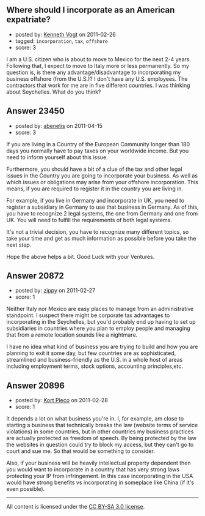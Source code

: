 ## Where should I incorporate as an American expatriate?

- posted by: [Kenneth Vogt](https://stackexchange.com/users/-1/6736-kenneth-vogt) on 2011-02-26
- tagged: `incorporation`, `tax`, `offshore`
- score: 3

I am a U.S. citizen who is about to move to Mexico for the next 2-4 years. Following that, I expect to move to Italy more or less permanently. So my question is, is there any advantage/disadvantage to incorporating my business offshore (from the U.S.)? I don't have any U.S. employees. The contractors that work for me are in five different countries. I was thinking about Seychelles. What do you think?


## Answer 23450

- posted by: [abenetis](https://stackexchange.com/users/-1/3397-abenetis) on 2011-04-15
- score: 3

If you are living in a Country of the European Community longer than 180 days you normally have to pay taxes on your worldwide income. But you need to inform yourself about this issue.

Furthermore, you should have a bit of a clue of the tax and other legal issues in the Country you are going to incorporate your business. As well as which issues or obligations may arise from your offshore incorporation. This means, if you are required to register it in the country you are living in.

For example, if you live in Germany and incorporate in UK, you need to register a subsidiary in Germany to use that business in Germany. As of this, you have to recognize 2 legal systems, the one from Germany and one from UK. You will need to fulfill the requirements of both legal systems.

It's not a trivial decision, you have to recognize many different topics, so take your time and get as much information as possible before you take the next step.

Hope the above helps a bit. Good Luck with your Ventures.




## Answer 20872

- posted by: [zippy](https://stackexchange.com/users/-1/7781-zippy) on 2011-02-27
- score: 1

Neither Italy nor Mexico are easy places to manage from an administrative standpoint. I suspect there might be corporate tax advantages to incorporating in the Seychelles, but you'd probably end up having to set up subsidiaries in countries where you plan to employ people and managing that from a remote location sounds like a nightmare. 

I have no idea what kind of business you are trying to build and how you are planning to exit it some day, but few countries are as sophisticated, streamlined and business-friendly as the U.S. in a whole host of areas including employment terms, stock options, accounting principles,etc. 


## Answer 20896

- posted by: [Kort Pleco](https://stackexchange.com/users/-1/7876-kort-pleco) on 2011-02-28
- score: 1

It depends a lot on what business you're in. I, for example, am close to starting a business that technically breaks the law (website terms of service violations) in some countries, but in other countries my business practices are actually protected as freedom of speech. By being protected by the law the websites in question could try to block my access, but they can't go to court and sue me. So that would be something to consider. 

Also, if your business will be heavily intellectual property dependent then you would want to incorporate in a country that has very strong laws protecting your IP from infringement. In this case incorporating in the USA would have strong benefits vs incorporating in someplace like China (if it's even possible).



---

All content is licensed under the [CC BY-SA 3.0 license](https://creativecommons.org/licenses/by-sa/3.0/).
